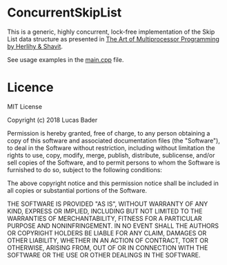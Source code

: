# ConcurrentSkipList

This is a generic, highly concurrent, lock-free implementation of the Skip List data structure as presented in [The Art of Multiprocessor Programming by Herlihy & Shavit](https://www.amazon.de/Art-Multiprocessor-Programming-Revised-Reprint/dp/0123973376).

See usage examples in the [main.cpp](src/main.cpp) file.

# Licence

MIT License

Copyright (c) 2018 Lucas Bader

Permission is hereby granted, free of charge, to any person obtaining a copy
of this software and associated documentation files (the "Software"), to deal
in the Software without restriction, including without limitation the rights
to use, copy, modify, merge, publish, distribute, sublicense, and/or sell
copies of the Software, and to permit persons to whom the Software is
furnished to do so, subject to the following conditions:

The above copyright notice and this permission notice shall be included in all
copies or substantial portions of the Software.

THE SOFTWARE IS PROVIDED "AS IS", WITHOUT WARRANTY OF ANY KIND, EXPRESS OR
IMPLIED, INCLUDING BUT NOT LIMITED TO THE WARRANTIES OF MERCHANTABILITY,
FITNESS FOR A PARTICULAR PURPOSE AND NONINFRINGEMENT. IN NO EVENT SHALL THE
AUTHORS OR COPYRIGHT HOLDERS BE LIABLE FOR ANY CLAIM, DAMAGES OR OTHER
LIABILITY, WHETHER IN AN ACTION OF CONTRACT, TORT OR OTHERWISE, ARISING FROM,
OUT OF OR IN CONNECTION WITH THE SOFTWARE OR THE USE OR OTHER DEALINGS IN THE
SOFTWARE.
